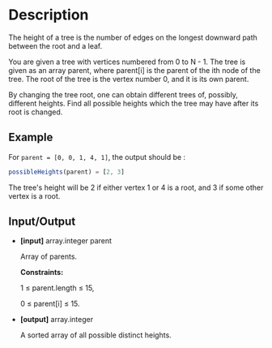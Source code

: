 # Description

The height of a tree is the number of edges on the longest downward path between the root and a leaf.

You are given a tree with vertices numbered from 0 to N - 1\. The tree is given as an array parent, where parent[i] is the parent of the ith node of the tree. The root of the tree is the vertex number 0, and it is its own parent.

By changing the tree root, one can obtain different trees of, possibly, different heights. Find all possible heights which the tree may have after its root is changed.

## Example

For `parent = [0, 0, 1, 4, 1]`, the output should be :

```javascript
possibleHeights(parent) = [2, 3]
```

The tree's height will be 2 if either vertex 1 or 4 is a root, and 3 if some other vertex is a root.

## Input/Output

- **[input]** array.integer parent

  Array of parents.

  **Constraints:**

  1 ≤ parent.length ≤ 15,

  0 ≤ parent[i] ≤ 15.

- **[output]** array.integer

  A sorted array of all possible distinct heights.
